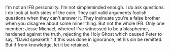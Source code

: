 I'm not an IFB personality. I'm not simpleminded enough. I do ask questions. I do look at both sides of the coin. They call valid arguments foolish questions when they can't answer it. They insinuate you're a false brother when you disagree about some miner thing. But not the whole IFB. Only one member: Jesse Michael, whereof I've witnessed to be a blasphemer, hardened against the truth, rejecting the Holy Ghost which caused Peter to say, "David speaketh." If this was done in ignorance, let his sin be remitted. But if from knowledge, let it be retained.